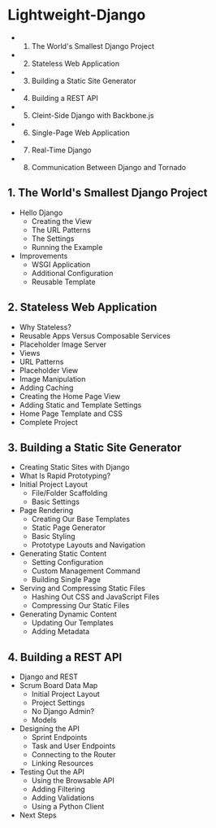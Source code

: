 Lightweight-Django
============

- 1. The World's Smallest Django Project
- 2. Stateless Web Application
- 3. Building a Static Site Generator
- 4. Building a REST API
- 5. Cleint-Side Django with Backbone.js
- 6. Single-Page Web Application
- 7. Real-Time Django
- 8. Communication Between Django and Tornado

## 1. The World's Smallest Django Project
- Hello Django
  - Creating the View
  - The URL Patterns
  - The Settings
  - Running the Example
- Improvements
  - WSGI Application
  - Additional Configuration
  - Reusable Template

## 2. Stateless Web Application
- Why Stateless?
- Reusable Apps Versus Composable Services
- Placeholder Image Server
- Views
- URL Patterns
- Placeholder View
- Image Manipulation
- Adding Caching
- Creating the Home Page View
- Adding Static and Template Settings
- Home Page Template and CSS
- Complete Project

## 3. Building a Static Site Generator
- Creating Static Sites with Django
- What Is Rapid Prototyping?
- Initial Project Layout
  - File/Folder Scaffolding
  - Basic Settings
- Page Rendering
  - Creating Our Base Templates
  - Static Page Generator
  - Basic Styling
  - Prototype Layouts and Navigation
- Generating Static Content
  - Setting Configuration
  - Custom Management Command
  - Building Single Page
- Serving and Compressing Static Files
  - Hashing Out CSS and JavaScript Files
  - Compressing Our Static Files
- Generating Dynamic Content
  - Updating Our Templates
  - Adding Metadata

## 4. Building a REST API
- Django and REST
- Scrum Board Data Map
  - Initial Project Layout
  - Project Settings
  - No Django Admin?
  - Models
- Designing the API
  - Sprint Endpoints
  - Task and User Endpoints
  - Connecting to the Router
  - Linking Resources
- Testing Out the API
  - Using the Browsable API
  - Adding Filtering
  - Adding Validations
  - Using a Python Client
- Next Steps
